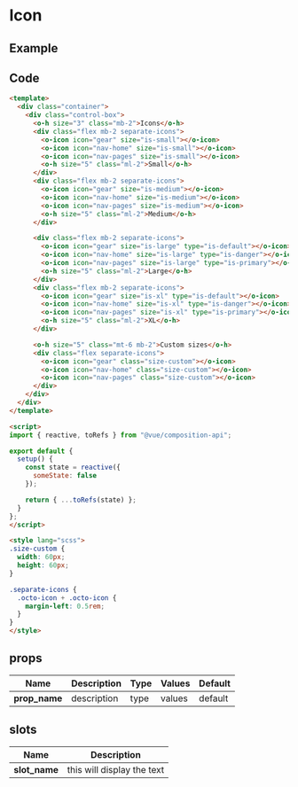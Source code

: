 # Icon

## Example

<Demo componentName="examples-icon-doc" />

## Code
```html
<template>
  <div class="container">
    <div class="control-box">
      <o-h size="3" class="mb-2">Icons</o-h>
      <div class="flex mb-2 separate-icons">
        <o-icon icon="gear" size="is-small"></o-icon>
        <o-icon icon="nav-home" size="is-small"></o-icon>
        <o-icon icon="nav-pages" size="is-small"></o-icon>
        <o-h size="5" class="ml-2">Small</o-h>
      </div>
      <div class="flex mb-2 separate-icons">
        <o-icon icon="gear" size="is-medium"></o-icon>
        <o-icon icon="nav-home" size="is-medium"></o-icon>
        <o-icon icon="nav-pages" size="is-medium"></o-icon>
        <o-h size="5" class="ml-2">Medium</o-h>
      </div>

      <div class="flex mb-2 separate-icons">
        <o-icon icon="gear" size="is-large" type="is-default"></o-icon>
        <o-icon icon="nav-home" size="is-large" type="is-danger"></o-icon>
        <o-icon icon="nav-pages" size="is-large" type="is-primary"></o-icon>
        <o-h size="5" class="ml-2">Large</o-h>
      </div>
      <div class="flex mb-2 separate-icons">
        <o-icon icon="gear" size="is-xl" type="is-default"></o-icon>
        <o-icon icon="nav-home" size="is-xl" type="is-danger"></o-icon>
        <o-icon icon="nav-pages" size="is-xl" type="is-primary"></o-icon>
        <o-h size="5" class="ml-2">XL</o-h>
      </div>

      <o-h size="5" class="mt-6 mb-2">Custom sizes</o-h>
      <div class="flex separate-icons">
        <o-icon icon="gear" class="size-custom"></o-icon>
        <o-icon icon="nav-home" class="size-custom"></o-icon>
        <o-icon icon="nav-pages" class="size-custom"></o-icon>
      </div>
    </div>
  </div>
</template>

<script>
import { reactive, toRefs } from "@vue/composition-api";

export default {
  setup() {
    const state = reactive({
      someState: false
    });

    return { ...toRefs(state) };
  }
};
</script>

<style lang="scss">
.size-custom {
  width: 60px;
  height: 60px;
}

.separate-icons {
  .octo-icon + .octo-icon {
    margin-left: 0.5rem;
  }
}
</style>
```

## props

|Name|Description|Type|Values|Default|
|---|---|---|---|---|
|**prop_name**|description|type|values|default|

## slots

|Name|Description|
|---|---|
|**slot_name**|this will display the text|

<portal-target name="octo-modals" transition="o-modal-transition" multiple />
<portal-target name="octo-datepicker" />